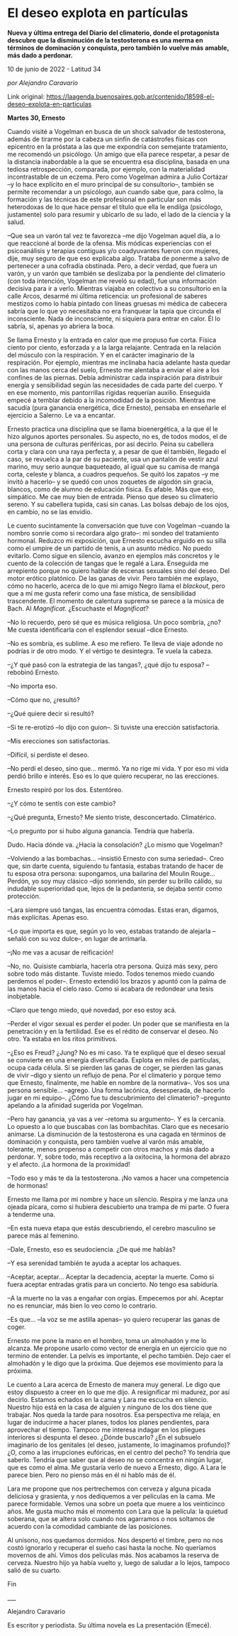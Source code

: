 # El deseo explota en partículas

**Nueva y última entrega del Diario del climaterio,  donde el protagonista descubre que la disminución de la testosterona es una merma en términos de dominación y conquista, pero también lo vuelve más amable, más dado a perdonar.**

10 de junio de 2022 - Latitud 34

_por Alejandro Caravario_

Link original: https://laagenda.buenosaires.gob.ar/contenido/18598-el-deseo-explota-en-particulas



**Martes 30, Ernesto**




Cuando visité a Vogelman en busca de un shock salvador de testosterona, además de tirarme por la cabeza un sinfín de catástrofes físicas con epicentro en la próstata a las que me expondría con semejante tratamiento, me recomendó un psicólogo. Un amigo que ella parece respetar, a pesar de la distancia inabordable a la que se encuentra esa disciplina, basada en una tediosa retrospección, comparada, por ejemplo, con la materialidad incontrastable de un eczema. Pero como Vogelman admira a Julio Cortázar –y lo hace explícito en el muro principal de su consultorio–, también se permite recomendar a un psicólogo, aun cuando sabe que, para colmo, la formación y las técnicas de este profesional en particular son más heterodoxas de lo que hace pensar el título que ella le endilga (psicólogo, justamente) solo para resumir y ubicarlo de su lado, el lado de la ciencia y la salud.




–Que sea un varón tal vez te favorezca –me dijo Vogelman aquel día, a lo que reaccioné al borde de la ofensa. Mis módicas experiencias con el psicoanálisis y terapias contiguas y/o coadyuvantes fueron con mujeres, dije, muy seguro de que eso explicaba algo. Trataba de ponerme a salvo de pertenecer a una cofradía obstinada. Pero, a decir verdad, que fuera un varón, y un varón que también se deslizaba por la pendiente del climaterio (con toda intención, Vogelman me reveló su edad), fue una información decisiva para ir a verlo. Mientras viajaba en colectivo a su consultorio en la calle Arcos, desarmé mi última reticencia: un profesional de saberes mestizos como lo había pintado con líneas gruesas mi médica de cabecera sabría que lo que yo necesitaba no era franquear la tapia que circunda el inconsciente. Nada de inconsciente, ni siquiera para entrar en calor. Él lo sabría, sí, apenas yo abriera la boca.




Se llama Ernesto y la entrada en calor que me propuso fue corta. Física ciento por ciento, esforzada y a la larga relajante. Centrada en la relación del músculo con la respiración. Y en el carácter imaginario de la respiración. Por ejemplo, mientras me inclinaba hacia adelante hasta quedar con las manos cerca del suelo, Ernesto me alentaba a enviar el aire a los confines de las piernas. Debía administrar cada inspiración para distribuir energía y sensibilidad según las necesidades de cada parte del cuerpo. Y en ese momento, mis pantorrillas rígidas requerían auxilio. Enseguida empecé a temblar debido a la incomodidad de la posición. Mientras me sacudía (pura ganancia energética, dice Ernesto), pensaba en enseñarle el ejercicio a Salerno. Le va a encantar.




Ernesto practica una disciplina que se llama bioenergética, a la que él le hizo algunos aportes personales. Su aspecto, no es, de todos modos, el de una persona de culturas periféricas, por así decirlo. Peina su cabellera corta y clara con una raya perfecta y, a pesar de que él también, llegado el caso, se revuelca a la par de su paciente, usa un pantalón de vestir azul marino, muy serio aunque baqueteado, al igual que su camisa de manga corta, celeste y blanca, a cuadros pequeños. Se quitó los zapatos –y me invitó a hacerlo– y se quedó con unos zoquetes de algodón sin gracia, blancos, como de alumno de educación física. Es afable. Más que eso, simpático. Me cae muy bien de entrada. Pienso que deseo su climaterio sereno. Y su cabellera tupida, casi sin canas. Las bolsas debajo de los ojos, en cambio, no se las envidio.




Le cuento sucintamente la conversación que tuve con Vogelman –cuando la nombro sonríe como si recordara algo grato–: mi sondeo del tratamiento hormonal. Reduzco mi exposición, que Ernesto escucha erguido en su silla como el umpire de un partido de tenis, a un asunto médico. No puedo evitarlo. Como sigue en silencio, avanzo en ejemplos más concretos y le cuento de la colección de tangas que le regalé a Lara. Enseguida me arrepiento porque no quiero hablar de escenas sexuales sino del deseo. Del motor erótico platónico. De las ganas de vivir. Pero también me explayo, cómo no hacerlo, acerca de lo que mi amigo Negro llama el *blackout*, pero que a mí me gusta referir como una fase mística, de sensibilidad trascendente. El momento de calentura suprema se parece a la música de Bach. Al *Magnificat*. ¿Escuchaste el *Magnificat*?




–No lo recuerdo, pero sé que es música religiosa. Un poco sombría, ¿no? Me cuesta identificarla con el esplendor sexual –dice Ernesto.




–No es sombría, es sublime. A eso me refiero. Te lleva de viaje adonde no podrías ir de otro modo. Y el vértigo te desintegra. Te vuela la cabeza.




–¿Y qué pasó con la estrategia de las tangas?, ¿qué dijo tu esposa? –rebobinó Ernesto.




–No importa eso.




–Cómo que no, ¿resultó?




–¿Qué quiere decir si resultó?




–Si te re-erotizó –lo dijo con guion–. Si tuviste una erección satisfactoria.




–Mis erecciones son satisfactorias.




–Difícil, si perdiste el deseo.




–No perdí el deseo, sino que… mermó. Ya no rige mi vida. Y por eso mi vida perdió brillo e interés. Eso es lo que quiero recuperar, no las erecciones.




Ernesto respiró por los dos. Estentóreo.




–¿Y cómo te sentís con este cambio?




–¿Qué pregunta, Ernesto? Me siento triste, desconcertado. Climatérico.




–Lo pregunto por si hubo alguna ganancia. Tendría que haberla.




Dudo. Hacia dónde va. ¿Hacia la consolación? ¿Lo mismo que Vogelman?




–Volviendo a las bombachas… –insistió Ernesto con suma seriedad–. Creo que, sin darte cuenta, siguiendo tu fantasía, estabas tratando de hacer de tu esposa otra persona: supongamos, una bailarina del Moulin Rouge… Perdón, yo soy muy clásico –dijo sonriendo, sin perder su brillo cálido, su indudable superioridad que, lejos de la pedantería, se dejaba sentir como protección.




–Lara siempre usó tangas, las encuentra cómodas. Estas eran, digamos, más explícitas. Apenas eso.




–Lo que importa es que, según yo lo veo, estabas tratando de alejarla –señaló con su voz dulce–, en lugar de arrimarla.




–¡No me vas a acusar de reificación!




–No, no. Quisiste cambiarla, hacerla otra persona. Quizá más sexy, pero sobre todo más distante. Tuviste miedo. Todos tenemos miedo cuando perdemos el poder–. Ernesto extendió los brazos y apuntó con la palma de las manos hacia el cielo raso. Como si acabara de redondear una tesis inobjetable.




–Claro que tengo miedo, qué novedad, por eso estoy acá.




–Perder el vigor sexual es perder el poder. Un poder que se manifiesta en la penetración y en la fertilidad. Ese es el rédito de conservar el deseo. No otro. Ya estaba en los ritos primitivos.




–¿Eso es Freud? ¿Jung? No es mi caso. Ya te expliqué que el deseo sexual se convierte en una energía diversificada. Explota en miles de partículas, ocupa cada célula. Si se pierden las ganas de coger, se pierden las ganas de vivir –digo y siento un reflujo de pena. Por el climaterio y porque temo que Ernesto, finalmente, me hable en nombre de la normativa–. Vos sos una persona sensible… –agrego. Una forma lacónica, desesperada, de hacerlo jugar en mi equipo–. ¿Cómo fue tu descubrimiento del climaterio? –pregunto apelando a la afinidad sugerida por Vogelman.




–Pero hay ganancia, ya vas a ver –retoma su argumento–. Y es la cercanía. Lo opuesto a lo que buscabas con las bombachitas. Claro que es necesario animarse. La disminución de la testosterona es una cagada en términos de dominación y conquista, pero también vuelve al varón más amable, tolerante, menos propenso a competir con otros machos y más dado a perdonar. Y, sobre todo, más receptivo a la oxitocina, la hormona del abrazo y el afecto. ¡La hormona de la proximidad!




–Todo eso y más te da la testosterona. ¡No vamos a hacer una competencia de hormonas!




Ernesto me llama por mi nombre y hace un silencio. Respira y me lanza una ojeada pícara, como si hubiera descubierto una trampa de mi parte. O fuera a tenderme una.




–En esta nueva etapa que estás descubriendo, el cerebro masculino se parece más al femenino.




–Dale, Ernesto, eso es seudociencia. ¿De qué me hablás?




–Y esa serenidad también te ayuda a aceptar los achaques.




–Aceptar, aceptar… Aceptar la decadencia, aceptar la muerte. Como si fuera aceptar entradas gratis para un concierto. No tengo esa sabiduría.




–A la muerte no la vas a engañar con orgías. Empecemos por ahí. Aceptar no es renunciar, más bien lo veo como lo contrario.




–Es que… –la voz se me astilla apenas– yo quiero recuperar las ganas de coger.




Ernesto me pone la mano en el hombro, toma un almohadón y me lo alcanza. Me propone usarlo como vector de energía en un ejercicio que no termino de entender. La pelvis es importante, el pecho también. Dejo caer el almohadón y le digo que la próxima. Que dejemos ese movimiento para la próxima.




Le cuento a Lara acerca de Ernesto de manera muy general. Le digo que estoy dispuesto a creer en lo que me dijo. A resignificar mi madurez, por así decirlo. Estamos echados en la cama y Lara me escucha en silencio. Nuestro hijo está en la casa de alguien y ninguno de los dos tiene que trabajar. Nos queda la tarde para nosotros. Esa perspectiva me relaja, en lugar de inducirme a hacer planes, todos los planes pendientes, para aprovechar el tiempo. Tampoco me interesa indagar en los pliegues interiores si despunta el deseo. ¿Dónde buscarlo? ¿En el subsuelo imaginario de los genitales (el deseo, justamente, lo imaginamos profundo)? ¿O, como a las irrupciones eufóricas, en el centro del pecho? Yo tendría que saberlo. Tendría que saber que al deseo no se concentra en ningún lugar, que es como el alma. Me gustaría verlo de nuevo a Ernesto, digo. A Lara le parece bien. Pero no pienso más en él ni hablo más de él.




Lara me propone que nos pertrechemos con cerveza y alguna picada deliciosa y grasienta, y nos dediquemos a ver películas en la cama. Me parece formidable. Vemos una sobre un poeta que muere a los veinticinco años. Me gusta mucho más el momento con Lara que la película: la quietud soberana, que se altera solo cuando nos agarramos o nos soltamos de acuerdo con la comodidad cambiante de las posiciones.




Al unísono, nos quedamos dormidos. Nos despertó el timbre, pero no nos costó ignorarlo y recuperar el sueño casi hasta la noche. No queríamos movernos de ahí. Vimos dos películas más. Nos acabamos la reserva de cerveza. Nuestro hijo ya había vuelto y, luego de saludar a lo lejos, tampoco salió de su cuarto.




Fin




\_\_\_




Alejandro Caravario




Es escritor y periodista. Su última novela es La presentación (Emecé).



